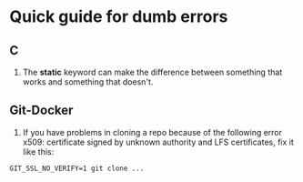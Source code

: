 # Quick guide for dumb errors

## C
1. The **static** keyword can make the difference between something that works and something that doesn't.

## Git-Docker
1. If you have problems in cloning a repo because of the following error  x509: certificate signed by unknown authority and LFS certificates, fix it like this:
```
GIT_SSL_NO_VERIFY=1 git clone ...
```
